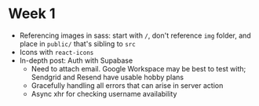 # Week 1
- Referencing images in sass: start with `/`, don't reference `img` folder, and place in `public/` that's sibling to `src`
- Icons with `react-icons`
- In-depth post: Auth with Supabase
  - Need to attach email. Google Workspace may be best to test with; Sendgrid and Resend have usable hobby plans
  - Gracefully handling all errors that can arise in server action
  - Async xhr for checking username availability